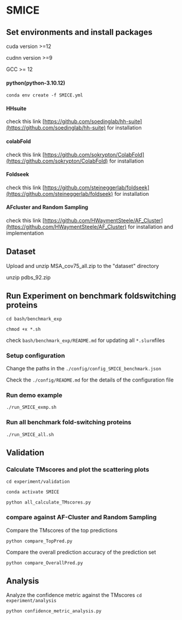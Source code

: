 # SMICE

## Set environments and install packages

cuda version >=12

cudnn version >=9

GCC >= 12

#### python(python-3.10.12)
`conda env create -f SMICE.yml`

#### HHsuite
check this link [https://github.com/soedinglab/hh-suite](https://github.com/soedinglab/hh-suite) for installation

#### colabFold
check this link [https://github.com/sokrypton/ColabFold](https://github.com/sokrypton/ColabFold) for installation

#### Foldseek
check this link [https://github.com/steineggerlab/foldseek](https://github.com/steineggerlab/foldseek) for installation

#### AFcluster and Random Sampling
check this link [https://github.com/HWaymentSteele/AF_Cluster](https://github.com/HWaymentSteele/AF_Cluster) for installation and implementation


## Dataset
Upload and unzip MSA_cov75_all.zip to the "dataset" directory

unzip pdbs_92.zip

## Run Experiment on benchmark foldswitching proteins
`cd bash/benchmark_exp`

`chmod +x *.sh`

check  `bash/benchmark_exp/README.md` for updating all `*.slurm`files
### Setup configuration ###
Change the paths in the `./config/config_SMICE_benchmark.json`

Check the `./config/README.md` for the details of the configuration file

### Run demo example ###
`./run_SMICE_exmp.sh`

### Run all benchmark fold-switching proteins ###
`./run_SMICE_all.sh`

## Validation ##

### Calculate TMscores and plot the scattering plots
`cd experiment/validation`

`conda activate SMICE`

`python all_calculate_TMscores.py`

### compare against AF-Cluster and Random Sampling

Compare the TMscores of the top predictions

`python compare_TopPred.py` 

Compare the overall prediction accuracy of the prediction set

`python compare_OverallPred.py` 

## Analysis ##

Analyze the confidence metric against the TMscores
`cd experiment/analysis`

`python confidence_metric_analysis.py`

